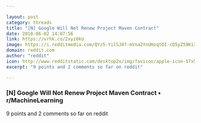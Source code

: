 ```yaml
---

layout: post
category: threads
title: "[N] Google Will Not Renew Project Maven Contract"
date: 2018-06-02 14:07:56
link: https://vrhk.co/2xyz8kU
image: https://i.redditmedia.com/QYz5-YilSJ8f-mVna2YnUHoqtOI-cQ5yZ59Ki2iLhok.jpg?w=320&s=4d1af3c72dea9b4c53e49f9b393e2b7c
domain: reddit.com
author: "reddit"
icon: http://www.redditstatic.com/desktop2x/img/favicon/apple-icon-57x57.png
excerpt: "9 points and 2 comments so far on reddit"

---
```


### [N] Google Will Not Renew Project Maven Contract • r/MachineLearning

9 points and 2 comments so far on reddit